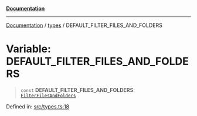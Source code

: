 [**Documentation**](../../README.md)

***

[Documentation](../../README.md) / [types](../README.md) / DEFAULT\_FILTER\_FILES\_AND\_FOLDERS

# Variable: DEFAULT\_FILTER\_FILES\_AND\_FOLDERS

> `const` **DEFAULT\_FILTER\_FILES\_AND\_FOLDERS**: [`FilterFilesAndFolders`](../interfaces/FilterFilesAndFolders.md)

Defined in: [src/types.ts:18](https://github.com/Christian-Me/folder-to-tags-plugin/blob/bf42295620335492a0928fbbe8ccca5ae986f975/src/types.ts#L18)
